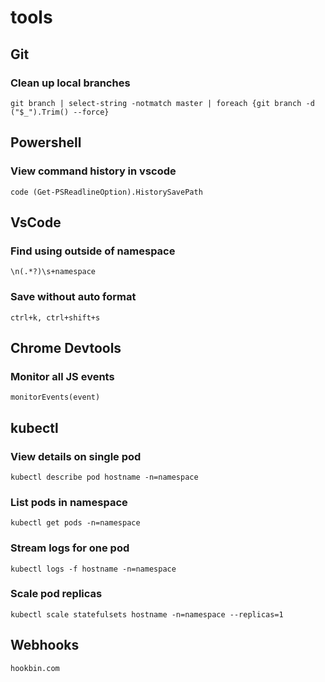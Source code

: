 # tools

## Git

### Clean up local branches
`git branch | select-string -notmatch master | foreach {git branch -d ("$_").Trim() --force}`

## Powershell

### View command history in vscode
`code (Get-PSReadlineOption).HistorySavePath`

## VsCode

### Find using outside of namespace
`\n(.*?)\s+namespace`

### Save without auto format
`ctrl+k, ctrl+shift+s`

## Chrome Devtools

### Monitor all JS events
`monitorEvents(event)`

## kubectl

### View details on single pod
`kubectl describe pod hostname -n=namespace`

### List pods in namespace
`kubectl get pods -n=namespace`

### Stream logs for one pod
`kubectl logs -f hostname -n=namespace`

### Scale pod replicas
`kubectl scale statefulsets hostname -n=namespace --replicas=1`

## Webhooks
`hookbin.com`

